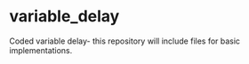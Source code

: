 # variable_delay
Coded variable delay- this repository will include files for basic implementations.
